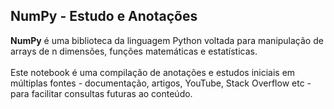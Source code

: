 ## NumPy - Estudo e Anotações  
**NumPy** é uma biblioteca da linguagem Python voltada para manipulação de arrays de n dimensões, funções matemáticas e estatísticas. </br></br>
Este notebook é uma compilação de anotações e estudos iniciais em múltiplas fontes - documentação, artigos, YouTube, Stack Overflow etc - para facilitar consultas futuras ao conteúdo.
